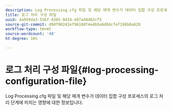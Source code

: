 ```yaml
---
description: Log Processing.cfg 파일 및 해당 매개 변수가 데이터 집합 구성 프로세스의 로그 처리 단계에 미치는 영향에 대한 정보입니다.
title: 로그 처리 구성 파일
uuid: 4a959da3-55bf-4365-9434-dd7ad4d62cf5
source-git-commit: d9df90242ef96188f4e4b5e6d04cfef196b0a628
workflow-type: tm+mt
source-wordcount: '48'
ht-degree: 16%

---
```



# 로그 처리 구성 파일{#log-processing-configuration-file}

Log Processing.cfg 파일 및 해당 매개 변수가 데이터 집합 구성 프로세스의 로그 처리 단계에 미치는 영향에 대한 정보입니다.

